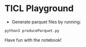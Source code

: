 # TICL Playground

- Generate parquet files by running:
```python
python3 produceParquet.py
```

Have fun with the notebook!